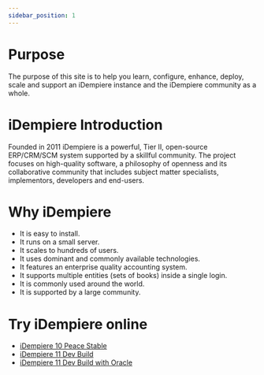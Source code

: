 ```yaml
---
sidebar_position: 1
---
```


# Purpose

The purpose of this site is to help you learn, configure, enhance, deploy, scale and support an iDempiere instance and the iDempiere community as a whole. 

# iDempiere Introduction

Founded in 2011 iDempiere is a powerful, Tier II, open-source ERP/CRM/SCM system supported by a skillful community. The project focuses on high-quality software, a philosophy of openness and its collaborative community that includes subject matter specialists, implementors, developers and end-users.

# Why iDempiere
- It is easy to install.
- It runs on a small server.
- It scales to hundreds of users.
- It uses dominant and commonly available technologies.
- It features an enterprise quality accounting system.
- It supports multiple entities (sets of books) inside a single login.
- It is commonly used around the world.
- It is supported by a large community.

# Try iDempiere online
- [iDempiere 10 Peace Stable](https://demo.globalqss.com/webui/)
- [iDempiere 11 Dev Build](https://test.idempiere.org/webui/)
- [iDempiere 11 Dev Build with Oracle](https://test-oracle.idempiere.org/webui/)

